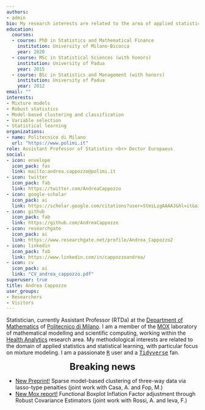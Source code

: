```yaml
---
authors:
- admin
bio: My research interests are related to the area of applied statistical learning, with particular focus on robust mixtures for model-based classification and clustering. 
education:
  courses:
  - course: PhD in Statistics and Mathematical Finance
    institution: University of Milano-Bicocca
    year: 2020
  - course: MSc in Statistical Sciences (with honors)
    institution: University of Padua
    year: 2015
  - course: BSc in Statistics and Management (with honors)
    institution: University of Padua
    year: 2012
email: ""
interests:
- Mixture models
- Robust statistics
- Model-based clustering and classification
- Variable selection
- Statistical learning
organizations:
- name: Politecnico di Milano
  url: "https://www.polimi.it"
role: Assistant Professor of Statistics <br> Doctor Europaeus
social:
- icon: envelope
  icon_pack: fas
  link: mailto:andrea.cappozzo@polimi.it
- icon: twitter
  icon_pack: fab
  link: https://twitter.com/AndreaCappozzo
- icon: google-scholar
  icon_pack: ai
  link: https://scholar.google.com/citations?user=StmiLzgAAAAJ&hl=it&oi=ao
- icon: github
  icon_pack: fab
  link: https://github.com/AndreaCappozzo
- icon: researchgate
  icon_pack: ai
  link: https://www.researchgate.net/profile/Andrea_Cappozzo2
- icon: linkedin
  icon_pack: fab
  link: https://www.linkedin.com/in/cappozzoandrea/
- icon: cv
  icon_pack: ai
  link: "CV_andrea_cappozzo.pdf"
superuser: true
title: Andrea Cappozzo
user_groups:
- Researchers
- Visitors
---
```


Statistician, currently Assistant Professor (RTDa) at the [Department of Mathematics](https://www.mate.polimi.it) of [Politecnico di Milano](https://www.polimi.it). I am a member of the [MOX](https://mox.polimi.it) laboratory of mathematical modelling and scientific computing, working within the [Health Analytics](https://mox.polimi.it/research-areas/health-analytics/) research area. My methodological interests are related to the domain of applied statistics and statistical learning, with particular focus on mixture modeling. I am a passionate [<tt>R</tt>](https://cran.r-project.org) user and a [<tt>Tidyverse</tt>](https://www.tidyverse.org) fan.


<font size="5"> <center><b> Breaking news </b> </center></font>

* [New Preprint!](https://arxiv.org/abs/2307.10673) Sparse model-based clustering of three-way data via lasso-type penalties   (joint work with Casa, A. and Fop, M.) 
* [New Mox report!](https://mox.polimi.it/reports-and-books/publication-results/?id=1163) Functional Boxplot Inflation Factor adjustment through Robust Covariance Estimators   (joint work with Rossi, A. and Ieva, F.) 
